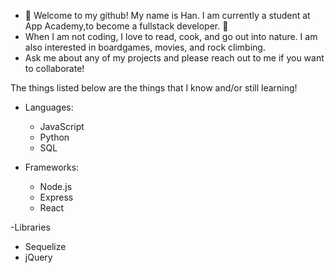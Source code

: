 - 👋 Welcome to my github! My name is Han. I am currently a student at App Academy,to become a fullstack developer. 👋
- When I am not coding, I love to read, cook, and go out into nature. I am also interested in boardgames, movies, and rock climbing. 
- Ask me about any of my projects and please reach out to me if you want to collaborate! 

The things listed below are the things that I know and/or still learning! 
- Languages: 
  -  JavaScript
  -  Python
  -  SQL
  
- Frameworks: 
  - Node.js
  - Express
  - React

-Libraries
  - Sequelize
  - jQuery
<!---
haaannn123/haaannn123 is a ✨ special ✨ repository because its `README.md` (this file) appears on your GitHub profile.
You can click the Preview link to take a look at your changes.
--->
